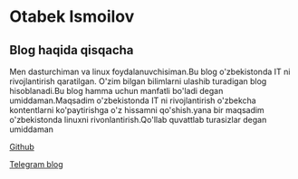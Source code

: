 # Otabek Ismoilov

## Blog haqida qisqacha

Men dasturchiman va linux foydalanuvchisiman.Bu blog o'zbekistonda IT ni rivojlantirish qaratilgan. O'zim bilgan bilimlarni ulashib turadigan blog hisoblanadi.Bu blog hamma uchun manfatli bo'ladi degan umiddaman.Maqsadim o'zbekistonda IT ni rivojlantirish o'zbekcha kontentlarni ko'paytirishga o'z hissamni qo'shish.yana bir maqsadim o'zbekistonda linuxni rivonlantirish.Qo'llab quvattlab turasizlar degan umiddaman

[Github](https://github.com/ismoilovdevml)

[Telegram blog](https://t.me/Otabek_Ismoilov)

